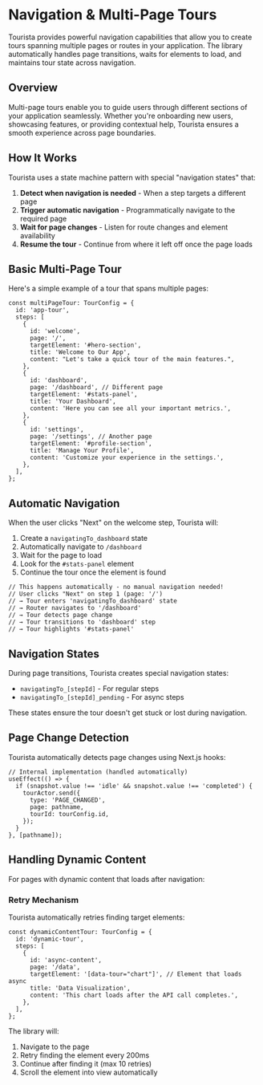 # Navigation & Multi-Page Tours

Tourista provides powerful navigation capabilities that allow you to create tours spanning multiple pages or routes in your application. The library automatically handles page transitions, waits for elements to load, and maintains tour state across navigation.

## Overview

Multi-page tours enable you to guide users through different sections of your application seamlessly. Whether you're onboarding new users, showcasing features, or providing contextual help, Tourista ensures a smooth experience across page boundaries.

## How It Works

Tourista uses a state machine pattern with special "navigation states" that:

1. **Detect when navigation is needed** - When a step targets a different page
2. **Trigger automatic navigation** - Programmatically navigate to the required page
3. **Wait for page changes** - Listen for route changes and element availability
4. **Resume the tour** - Continue from where it left off once the page loads

## Basic Multi-Page Tour

Here's a simple example of a tour that spans multiple pages:

```tsx
const multiPageTour: TourConfig = {
  id: 'app-tour',
  steps: [
    {
      id: 'welcome',
      page: '/',
      targetElement: '#hero-section',
      title: 'Welcome to Our App',
      content: "Let's take a quick tour of the main features.",
    },
    {
      id: 'dashboard',
      page: '/dashboard', // Different page
      targetElement: '#stats-panel',
      title: 'Your Dashboard',
      content: 'Here you can see all your important metrics.',
    },
    {
      id: 'settings',
      page: '/settings', // Another page
      targetElement: '#profile-section',
      title: 'Manage Your Profile',
      content: 'Customize your experience in the settings.',
    },
  ],
};
```

## Automatic Navigation

When the user clicks "Next" on the welcome step, Tourista will:

1. Create a `navigatingTo_dashboard` state
2. Automatically navigate to `/dashboard`
3. Wait for the page to load
4. Look for the `#stats-panel` element
5. Continue the tour once the element is found

```tsx
// This happens automatically - no manual navigation needed!
// User clicks "Next" on step 1 (page: '/')
// → Tour enters 'navigatingTo_dashboard' state
// → Router navigates to '/dashboard'
// → Tour detects page change
// → Tour transitions to 'dashboard' step
// → Tour highlights '#stats-panel'
```

## Navigation States

During page transitions, Tourista creates special navigation states:

- `navigatingTo_[stepId]` - For regular steps
- `navigatingTo_[stepId]_pending` - For async steps

These states ensure the tour doesn't get stuck or lost during navigation.

## Page Change Detection

Tourista automatically detects page changes using Next.js hooks:

```tsx
// Internal implementation (handled automatically)
useEffect(() => {
  if (snapshot.value !== 'idle' && snapshot.value !== 'completed') {
    tourActor.send({
      type: 'PAGE_CHANGED',
      page: pathname,
      tourId: tourConfig.id,
    });
  }
}, [pathname]);
```

## Handling Dynamic Content

For pages with dynamic content that loads after navigation:

### Retry Mechanism

Tourista automatically retries finding target elements:

```tsx
const dynamicContentTour: TourConfig = {
  id: 'dynamic-tour',
  steps: [
    {
      id: 'async-content',
      page: '/data',
      targetElement: '[data-tour="chart"]', // Element that loads async
      title: 'Data Visualization',
      content: 'This chart loads after the API call completes.',
    },
  ],
};
```

The library will:

1. Navigate to the page
2. Retry finding the element every 200ms
3. Continue after finding it (max 10 retries)
4. Scroll the element into view automatically

